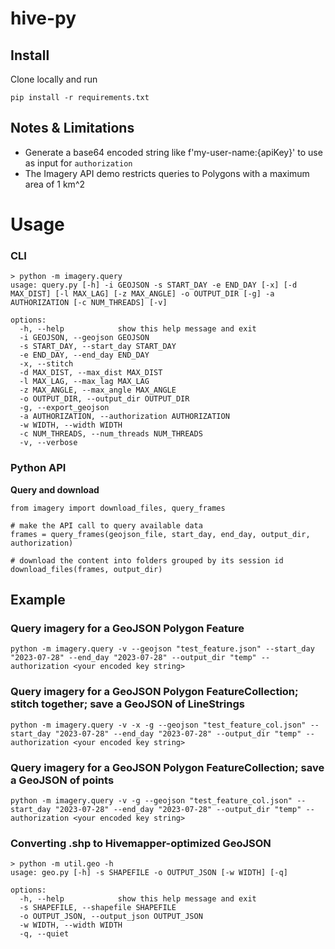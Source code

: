 # hive-py

## Install
Clone locally and run

```
pip install -r requirements.txt
```

## Notes & Limitations
- Generate a base64 encoded string like f'my-user-name:{apiKey}' to use as input for `authorization`
- The Imagery API demo restricts queries to Polygons with a maximum area of 1 km^2

# Usage
### CLI
```
> python -m imagery.query
usage: query.py [-h] -i GEOJSON -s START_DAY -e END_DAY [-x] [-d MAX_DIST] [-l MAX_LAG] [-z MAX_ANGLE] -o OUTPUT_DIR [-g] -a AUTHORIZATION [-c NUM_THREADS] [-v]

options:
  -h, --help            show this help message and exit
  -i GEOJSON, --geojson GEOJSON
  -s START_DAY, --start_day START_DAY
  -e END_DAY, --end_day END_DAY
  -x, --stitch
  -d MAX_DIST, --max_dist MAX_DIST
  -l MAX_LAG, --max_lag MAX_LAG
  -z MAX_ANGLE, --max_angle MAX_ANGLE
  -o OUTPUT_DIR, --output_dir OUTPUT_DIR
  -g, --export_geojson
  -a AUTHORIZATION, --authorization AUTHORIZATION
  -w WIDTH, --width WIDTH
  -c NUM_THREADS, --num_threads NUM_THREADS
  -v, --verbose
```

### Python API
**Query and download**
```
from imagery import download_files, query_frames

# make the API call to query available data
frames = query_frames(geojson_file, start_day, end_day, output_dir, authorization)

# download the content into folders grouped by its session id
download_files(frames, output_dir)
```

## Example
### Query imagery for a GeoJSON Polygon Feature
```
python -m imagery.query -v --geojson "test_feature.json" --start_day "2023-07-28" --end_day "2023-07-28" --output_dir "temp" --authorization <your encoded key string>
```

### Query imagery for a GeoJSON Polygon FeatureCollection; stitch together; save a GeoJSON of LineStrings
```
python -m imagery.query -v -x -g --geojson "test_feature_col.json" --start_day "2023-07-28" --end_day "2023-07-28" --output_dir "temp" --authorization <your encoded key string>
```

### Query imagery for a GeoJSON Polygon FeatureCollection; save a GeoJSON of points
```
python -m imagery.query -v -g --geojson "test_feature_col.json" --start_day "2023-07-28" --end_day "2023-07-28" --output_dir "temp" --authorization <your encoded key string>
```

### Converting .shp to Hivemapper-optimized GeoJSON
```
> python -m util.geo -h
usage: geo.py [-h] -s SHAPEFILE -o OUTPUT_JSON [-w WIDTH] [-q]

options:
  -h, --help            show this help message and exit
  -s SHAPEFILE, --shapefile SHAPEFILE
  -o OUTPUT_JSON, --output_json OUTPUT_JSON
  -w WIDTH, --width WIDTH
  -q, --quiet

```